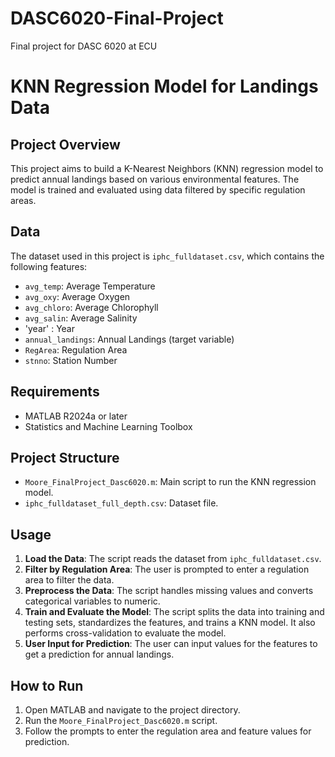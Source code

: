 # DASC6020-Final-Project
Final project for DASC 6020 at ECU

# KNN Regression Model for Landings Data

## Project Overview
This project aims to build a K-Nearest Neighbors (KNN) regression model to predict annual landings based on various environmental features. The model is trained and evaluated using data filtered by specific regulation areas.

## Data
The dataset used in this project is `iphc_fulldataset.csv`, which contains the following features:
- `avg_temp`: Average Temperature
- `avg_oxy`: Average Oxygen
- `avg_chloro`: Average Chlorophyll
- `avg_salin`: Average Salinity
- 'year' : Year
- `annual_landings`: Annual Landings (target variable)
- `RegArea`: Regulation Area
- `stnno`: Station Number

## Requirements
- MATLAB R2024a or later
- Statistics and Machine Learning Toolbox

## Project Structure
- `Moore_FinalProject_Dasc6020.m`: Main script to run the KNN regression model.
- `iphc_fulldataset_full_depth.csv`: Dataset file.

## Usage
1. **Load the Data**: The script reads the dataset from `iphc_fulldataset.csv`.
2. **Filter by Regulation Area**: The user is prompted to enter a regulation area to filter the data.
3. **Preprocess the Data**: The script handles missing values and converts categorical variables to numeric.
4. **Train and Evaluate the Model**: The script splits the data into training and testing sets, standardizes the features, and trains a KNN model. It also performs cross-validation to evaluate the model.
5. **User Input for Prediction**: The user can input values for the features to get a prediction for annual landings.

## How to Run
1. Open MATLAB and navigate to the project directory.
2. Run the `Moore_FinalProject_Dasc6020.m` script.
3. Follow the prompts to enter the regulation area and feature values for prediction.
